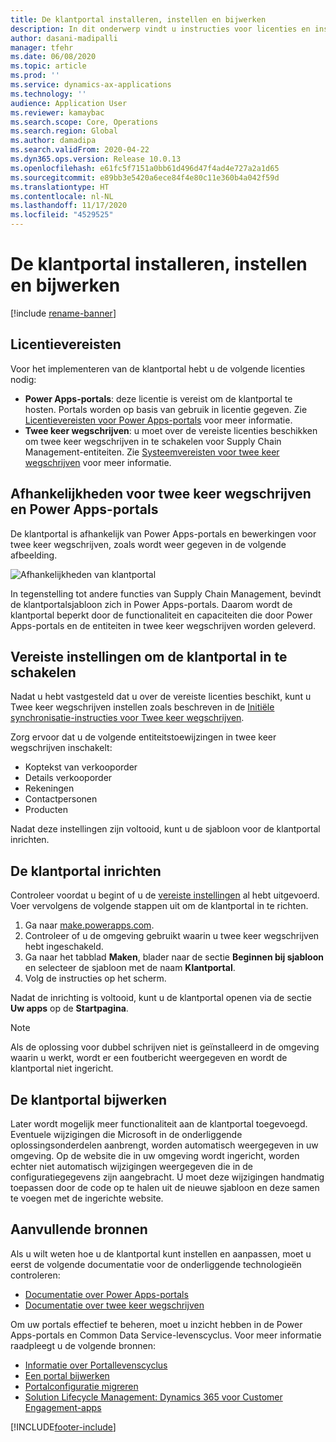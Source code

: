 ```yaml
---
title: De klantportal installeren, instellen en bijwerken
description: In dit onderwerp vindt u instructies voor licenties en instelling voor de klantportal.
author: dasani-madipalli
manager: tfehr
ms.date: 06/08/2020
ms.topic: article
ms.prod: ''
ms.service: dynamics-ax-applications
ms.technology: ''
audience: Application User
ms.reviewer: kamaybac
ms.search.scope: Core, Operations
ms.search.region: Global
ms.author: damadipa
ms.search.validFrom: 2020-04-22
ms.dyn365.ops.version: Release 10.0.13
ms.openlocfilehash: e61fc5f7151a0bb61d496d47f4ad4e727a2a1d65
ms.sourcegitcommit: e89bb3e5420a6ece84f4e80c11e360b4a042f59d
ms.translationtype: HT
ms.contentlocale: nl-NL
ms.lasthandoff: 11/17/2020
ms.locfileid: "4529525"
---
```

# <a name="install-set-up-and-update-the-customer-portal"></a>De klantportal installeren, instellen en bijwerken

[!include [rename-banner](~/includes/cc-data-platform-banner.md)]

## <a name="licensing-requirements"></a>Licentievereisten

Voor het implementeren van de klantportal hebt u de volgende licenties nodig:

- **Power Apps-portals**: deze licentie is vereist om de klantportal te hosten. Portals worden op basis van gebruik in licentie gegeven. Zie [Licentievereisten voor Power Apps-portals](https://docs.microsoft.com/power-platform/admin/powerapps-flow-licensing-faq#portals) voor meer informatie.
- **Twee keer wegschrijven**: u moet over de vereiste licenties beschikken om twee keer wegschrijven in te schakelen voor Supply Chain Management-entiteiten. Zie [Systeemvereisten voor twee keer wegschrijven](../../fin-ops-core/dev-itpro/data-entities/dual-write/dual-write-system-req.md) voor meer informatie.

## <a name="dependencies-on-dual-write-and-power-apps-portals"></a>Afhankelijkheden voor twee keer wegschrijven en Power Apps-portals

De klantportal is afhankelijk van Power Apps-portals en bewerkingen voor twee keer wegschrijven, zoals wordt weer gegeven in de volgende afbeelding.

![Afhankelijkheden van klantportal](media/customer-portal-elements.png "Afhankelijkheden van klantportal")

In tegenstelling tot andere functies van Supply Chain Management, bevindt de klantportalsjabloon zich in Power Apps-portals. Daarom wordt de klantportal beperkt door de functionaliteit en capaciteiten die door Power Apps-portals en de entiteiten in twee keer wegschrijven worden geleverd.

## <a name="required-setup-to-enable-the-customer-portal"></a><a name="required-setup"></a>Vereiste instellingen om de klantportal in te schakelen

Nadat u hebt vastgesteld dat u over de vereiste licenties beschikt, kunt u Twee keer wegschrijven instellen zoals beschreven in de [Initiële synchronisatie-instructies voor Twee keer wegschrijven](../../fin-ops-core/dev-itpro/data-entities/dual-write/initial-sync.md).

Zorg ervoor dat u de volgende entiteitstoewijzingen in twee keer wegschrijven inschakelt:

- Koptekst van verkooporder
- Details verkooporder
- Rekeningen
- Contactpersonen
- Producten

Nadat deze instellingen zijn voltooid, kunt u de sjabloon voor de klantportal inrichten.

## <a name="provision-the-customer-portal"></a>De klantportal inrichten

Controleer voordat u begint of u de [vereiste instellingen](#required-setup) al hebt uitgevoerd. Voer vervolgens de volgende stappen uit om de klantportal in te richten.

1. Ga naar [make.powerapps.com](https://make.powerapps.com/).
2. Controleer of u de omgeving gebruikt waarin u twee keer wegschrijven hebt ingeschakeld.
3. Ga naar het tabblad **Maken**, blader naar de sectie **Beginnen bij sjabloon** en selecteer de sjabloon met de naam **Klantportal**.
4. Volg de instructies op het scherm.

Nadat de inrichting is voltooid, kunt u de klantportal openen via de sectie **Uw apps** op de **Startpagina**.

> [!NOTE]
> Als de oplossing voor dubbel schrijven niet is geïnstalleerd in de omgeving waarin u werkt, wordt er een foutbericht weergegeven en wordt de klantportal niet ingericht.

## <a name="update-the-customer-portal"></a>De klantportal bijwerken

Later wordt mogelijk meer functionaliteit aan de klantportal toegevoegd. Eventuele wijzigingen die Microsoft in de onderliggende oplossingsonderdelen aanbrengt, worden automatisch weergegeven in uw omgeving. Op de website die in uw omgeving wordt ingericht, worden echter niet automatisch wijzigingen weergegeven die in de configuratiegegevens zijn aangebracht. U moet deze wijzigingen handmatig toepassen door de code op te halen uit de nieuwe sjabloon en deze samen te voegen met de ingerichte website.

## <a name="additional-resources"></a>Aanvullende bronnen

Als u wilt weten hoe u de klantportal kunt instellen en aanpassen, moet u eerst de volgende documentatie voor de onderliggende technologieën controleren:

- [Documentatie over Power Apps-portals](https://docs.microsoft.com/powerapps/maker/portals/overview)
- [Documentatie over twee keer wegschrijven](../../fin-ops-core/dev-itpro/data-entities/dual-write/dual-write-home-page.md)

Om uw portals effectief te beheren, moet u inzicht hebben in de Power Apps-portals en Common Data Service-levenscyclus. Voor meer informatie raadpleegt u de volgende bronnen:

- [Informatie over Portallevenscyclus](https://docs.microsoft.com/powerapps/maker/portals/admin/portal-lifecycle)
- [Een portal bijwerken](https://docs.microsoft.com/powerapps/maker/portals/admin/upgrade-portal)
- [Portalconfiguratie migreren](https://docs.microsoft.com/powerapps/maker/portals/admin/migrate-portal-configuration)
- [Solution Lifecycle Management: Dynamics 365 voor Customer Engagement-apps](https://www.microsoft.com/download/details.aspx?id=57777)


[!INCLUDE[footer-include](../../includes/footer-banner.md)]